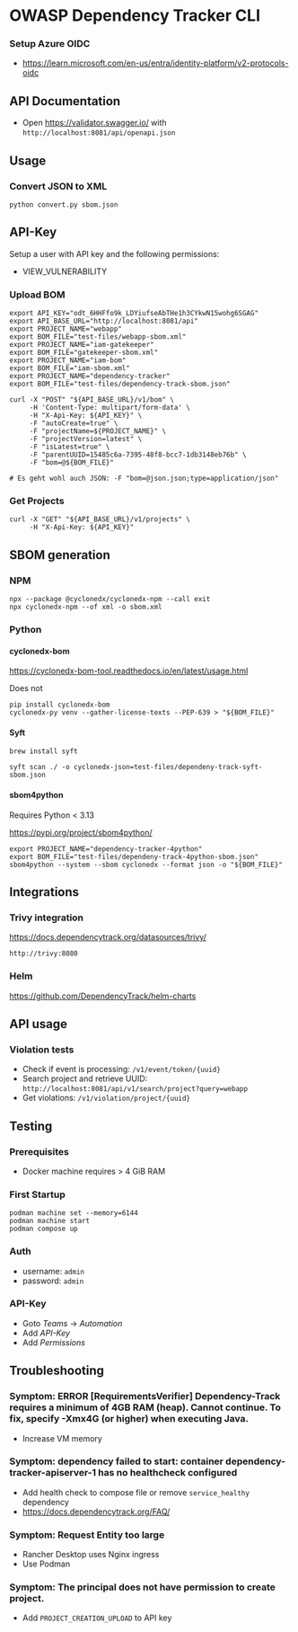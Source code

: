 # OWASP Dependency Tracker CLI

### Setup Azure OIDC

- https://learn.microsoft.com/en-us/entra/identity-platform/v2-protocols-oidc

## API Documentation

- Open https://validator.swagger.io/ with `http://localhost:8081/api/openapi.json`

## Usage

### Convert JSON to XML
```shell
python convert.py sbom.json
```

## API-Key

Setup a user with API key and the following permissions:
- VIEW_VULNERABILITY

### Upload BOM
```shell
export API_KEY="odt_6HHFfo9k_LDYiufseAbTHe1h3CYkwN15wohg6SGAG"
export API_BASE_URL="http://localhost:8081/api"
export PROJECT_NAME="webapp"
export BOM_FILE="test-files/webapp-sbom.xml"
export PROJECT_NAME="iam-gatekeeper"
export BOM_FILE="gatekeeper-sbom.xml"
export PROJECT_NAME="iam-bom"
export BOM_FILE="iam-sbom.xml"
export PROJECT_NAME="dependency-tracker"
export BOM_FILE="test-files/dependency-track-sbom.json"

curl -X "POST" "${API_BASE_URL}/v1/bom" \
     -H 'Content-Type: multipart/form-data' \
     -H "X-Api-Key: ${API_KEY}" \
     -F "autoCreate=true" \
     -F "projectName=${PROJECT_NAME}" \
     -F "projectVersion=latest" \
     -F "isLatest=true" \
     -F "parentUUID=15485c6a-7395-48f8-bcc7-1db3148eb76b" \
     -F "bom=@${BOM_FILE}"

# Es geht wohl auch JSON: -F "bom=@json.json;type=application/json"
```

### Get Projects
```shell
curl -X "GET" "${API_BASE_URL}/v1/projects" \
     -H "X-Api-Key: ${API_KEY}"
```

## SBOM generation

### NPM

```shell
npx --package @cyclonedx/cyclonedx-npm --call exit
npx cyclonedx-npm --of xml -o sbom.xml
```

### Python

#### cyclonedx-bom
https://cyclonedx-bom-tool.readthedocs.io/en/latest/usage.html

Does not 

```shell
pip install cyclonedx-bom
cyclonedx-py venv --gather-license-texts --PEP-639 > "${BOM_FILE}"
```

#### Syft

```shell
brew install syft

syft scan ./ -o cyclonedx-json=test-files/dependeny-track-syft-sbom.json
```

#### sbom4python

Requires Python < 3.13

https://pypi.org/project/sbom4python/
```shell
export PROJECT_NAME="dependency-tracker-4python"
export BOM_FILE="test-files/dependeny-track-4python-sbom.json"
sbom4python --system --sbom cyclonedx --format json -o "${BOM_FILE}"
```

## Integrations

### Trivy integration

https://docs.dependencytrack.org/datasources/trivy/
```text
http://trivy:8080
```

### Helm

https://github.com/DependencyTrack/helm-charts

## API usage

### Violation tests
- Check if event is processing: `/v1/event/token/{uuid}`
- Search project and retrieve UUID: `http://localhost:8081/api/v1/search/project?query=webapp`
- Get violations: `/v1/violation/project/{uuid}`

## Testing
### Prerequisites

- Docker machine requires > 4 GiB RAM

### First Startup
```shell
podman machine set --memory=6144
podman machine start
podman compose up
```

### Auth

- username: `admin`
- password: `admin`

### API-Key

- Goto *Teams* -> *Automation*
- Add *API-Key*
- Add *Permissions*

## Troubleshooting

### Symptom: ERROR [RequirementsVerifier] Dependency-Track requires a minimum of 4GB RAM (heap). Cannot continue. To fix, specify -Xmx4G (or higher) when executing Java.
- Increase VM memory

### Symptom: dependency failed to start: container dependency-tracker-apiserver-1 has no healthcheck configured
- Add health check to compose file or remove `service_healthy` dependency
- https://docs.dependencytrack.org/FAQ/

### Symptom: Request Entity too large
- Rancher Desktop uses Nginx ingress
- Use Podman

### Symptom: The principal does not have permission to create project.
- Add `PROJECT_CREATION_UPLOAD` to API key
